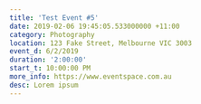 ```yaml
---
title: 'Test Event #5'
date: 2019-02-06 19:45:05.533000000 +11:00
category: Photography
location: 123 Fake Street, Melbourne VIC 3003
event_d: 6/2/2019
duration: '2:00:00'
start_t: 10:00:00 PM
more_info: https://www.eventspace.com.au
desc: Lorem ipsum
---
```



